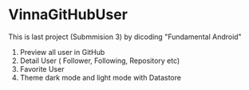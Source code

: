 # VinnaGitHubUser

This is last project (Submmision 3) by dicoding "Fundamental Android"
1. Preview all user in GitHub
2. Detail User ( Follower, Following, Repository etc)
3. Favorite User
4. Theme dark mode and light mode with Datastore
